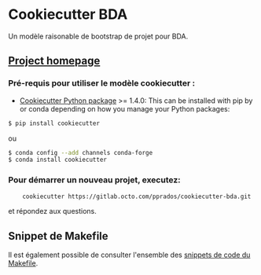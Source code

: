 # Cookiecutter BDA

Un modèle raisonable de bootstrap de projet pour BDA.

## [Project homepage](https://gitlab.octo.com/pprados/cookiecutter-bda)


### Pré-requis pour utiliser le modèle cookiecutter :
 - [Cookiecutter Python package](http://cookiecutter.readthedocs.org/en/latest/installation.html) >= 1.4.0: This can be installed with pip by or conda depending on how you manage your Python packages:

```bash
$ pip install cookiecutter
```

ou

```bash
$ conda config --add channels conda-forge
$ conda install cookiecutter
```


### Pour démarrer un nouveau projet, executez:
```bash
    cookiecutter https://gitlab.octo.com/pprados/cookiecutter-bda.git
```
et répondez aux questions.

## Snippet de Makefile
Il est également possible de consulter l'ensemble des [snippets de code
du Makefile](Makefile.snippet).